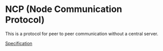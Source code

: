 # NCP (Node Communication Protocol)
This is a protocol for peer to peer communication without a central server.

[Specification](https://github.com/Zeviraty/NCP/blob/main/Specification.md)
